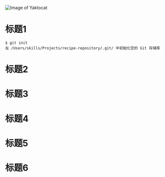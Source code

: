 ![Image of Yaktocat](https://octodex.github.com/images/yaktocat.png)
# 标题1
``` 
$ git init
在 /Users/skills/Projects/recipe-repository/.git/ 中初始化空的 Git 存储库
```
# 标题2
# 标题3
# 标题4
# 标题5
# 标题6
